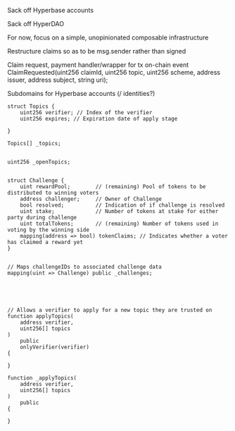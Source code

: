 Sack off Hyperbase accounts

Sack off HyperDAO

For now, focus on a simple, unopinionated composable infrastructure




Restructure claims so as to be msg.sender rather than signed

Claim request, payment handler/wrapper for tx on-chain
    event ClaimRequested(uint256 claimId, uint256 topic, uint256 scheme, address issuer, address subject, string uri);

Subdomains for Hyperbase accounts (/ identities?)







	struct Topics {
		uint256 verifier; // Index of the verifier 
		uint256 expires; // Expiration date of apply stage
		
	}

	Topics[] _topics;

	
	uint256 _openTopics;
	
	
    struct Challenge {
        uint rewardPool;        // (remaining) Pool of tokens to be distributed to winning voters
        address challenger;     // Owner of Challenge
        bool resolved;          // Indication of if challenge is resolved
        uint stake;             // Number of tokens at stake for either party during challenge
        uint totalTokens;       // (remaining) Number of tokens used in voting by the winning side
        mapping(address => bool) tokenClaims; // Indicates whether a voter has claimed a reward yet
    }

	
    // Maps challengeIDs to associated challenge data
    mapping(uint => Challenge) public _challenges;





	// Allows a verifier to apply for a new topic they are trusted on
	function applyTopics(
		address verifier,
		uint256[] topics
	)
		public
		onlyVerifier(verifier)
	{

	}

	function _applyTopics(
		address verifier,
		uint256[] topics
	)
		public 
	{

	}